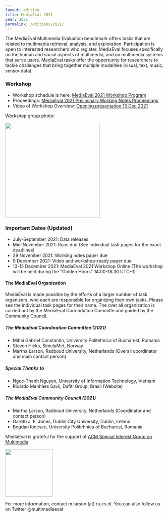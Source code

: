 ```yaml
---
layout: edition
title: MediaEval 2021
year: 2021
permalink: /editions/2021/
---
```


The MediaEval Multimedia Evaluation benchmark offers tasks that are related to multimedia retrieval, analysis, and exploration. Participation is open to interested researchers who register. MediaEval focuses specifically on the human and social aspects of multimedia, and on multimedia systems that serve users. MediaEval tasks offer the opportunity for researchers to tackle challenges that bring together multiple modalities (visual, text, music, sensor data).

<!-- 
### Registration
Register to participate at [MediaEval 2021 Registration](https://docs.google.com/forms/d/e/1FAIpQLSchIcIaSlM1fNeWGCSoSBMR6HS48HKMhWEY151vvCmb5KhO-w/viewform?usp=sf_link) Participation is open to anyone who registers. 

Once you have registered you will be asked to return the [MediaEval 2021 Usage Agreement](https://multimediaeval.github.io/editions/2021/docs/MediaEval2021_UsageAgreement.pdf) (and possibly another task-specific agreement depending on the task that you register for). Please follow the directions carefully.
-->

### Workshop

<!-- * Register for the workshop here: [MediaEval 2021 Workshop Registration Form](https://multimediaeval.github.io/editions/2021/docs/MediaEval2021WorkshopScheduleAndThanks.pdf) -->
* Workshop schedule is here: [MediaEval 2021 Workshop Program](https://multimediaeval.github.io/editions/2021/docs/MediaEval2021WorkshopScheduleAndThanks.pdf)
* Proceedings: [MediaEval 2021 Preliminary Working Notes Proceedings](https://2021.multimediaeval.com/)
* Video of Workshop Overview: [Opening presentation 13 Dec 2021](https://www.youtube.com/watch?v=h45gydsoM1M)

Workshop group photo:

<img src="https://multimediaeval.github.io/editions/2020/docs/MediaEval2021GroupPhoto.png" width=300/>

<!-- * #### Attendee workshop information
* The MediaEval 2021 Workshop will be held completely online this year and participation is free. However, you are required to register in order to attend. If multiple people from one team will be participating in the workshop, then each one needs to register. 
* On Monday, Tuesday and Wednesday 13-15 December (14:00-18:30 Central European Time) we have different types of sessions:
  * Opening session: Starts at 14:00 CET on 13 December and will give you an overview of all tasks and importat workshop information. (Zoom)
  * Presentation sessions: Begin with an overview talk introducing the task. Then, each participant presents a three minute introduction of their task. The talks are live, and followed by questions and answers. (Zoom)
  * Technical retreat sessions: Discussion sessions where organizers and participants exchange experiences on the task and discuss plans for future work. (Discord)
<!-- * The exact workshop schedule will be published here in the days before the workshop.
* Just before the workshop, you will receive by email the links to the workshop platforms.
-->

<!-- #### Time Slots for Presentations (may change):

**Day 1: Monday 13 December 14:00-18:30 CET:**
* WaterMM: Water Quality in Social Multimedia - 15:00 - 15:45
* Emerging News: Detecting emerging stories from social media and news feeds - 15:00 - 15:45
* Emotional Mario: Believable AI agents in video games - 15:00 - 15:45
* Emotions and Themes in Music - 15:00 - 15:45
* Sports Video: Fine Grained Action Detection and Classification of Table Tennis Strokes from videos - 16:15 - 17:00
* Visual Sentiment Analysis: A Natural Disaster Use-case - 16:15 - 17:00

**Day 2: Tuesday 14 December 14:00-18:30 CET**
* NewsImages: The relation between images and text in news articles - 15:15 - 16:15
* Medico: Transparency in Medical Image Segmentation - 15:15 - 16:15

**Day 3: Wednesday 15 December 14:00-18:30 CET**
* FakeNews: Corona virus and 5G conspiracy - 14:00 - 16:15
* Predicting Media Memorability - 15:15 - 16:15
* Insight for Wellbeing: Cross-Data Analytics for (transboundary) Haze Prediction - 14:00 - 15:00
* Driving Road Safety Forward: Video Data Privacy - 17:45 - 18:00

#### Time Slots for Technical Retreats (may change):
**Day 1: Monday 13 December 14:00-18:30 CET**
* WaterMM: Water Quality in Social Multimedia - 17:15 - 18:15
* Emerging News: Detecting emerging stories from social media and news feeds - 17:15 - 18:15
* Emotional Mario: Believable AI agents in video games - 17:15 - 18:15
* Emotions and Themes in Music - 17:15 - 18:15

**Day 2: Tuesday 14 December 14:00-18:30 CET**
* Sports Video: Fine Grained Action Detection and Classification of Table Tennis Strokes from videos - 14:00 - 15:00
* Visual Sentiment Analysis: A Natural Disaster Use-case - 14:00 - 15:00
* NewsImages: The relation between images and text in news articles - 16:45 - 17:45
* Medico: Transparency in Medical Image Segmentation - 16:45 - 17:45

**Day 3: Wednesday 15 December 14:00-18:30 CET**
* FakeNews: Corona virus and 5G conspiracy - 16:30 - 17:30
* Predicting Media Memorability - 16:30 - 17:30
* Insight for Wellbeing: Cross-Data Analytics for (transboundary) Haze Prediction - 16:30 - 17:30
-->

### Important Dates (Updated)
* July-September 2021: Data releases
* Mid-November 2021: Runs due (See individual task pages for the exact deadlines)
* 29 November 2021: Working notes paper due
* 9 December 2021: Video and workshop-ready paper due
* 13-15 December 2021: MediaEval 2021 Workshop Online (The workshop will be held during the "Golden Hours" 14:00-18:30 UTC+1)

#### The MediaEval Organization
MediaEval is made possible by the efforts of a larger number of task organizers, who each are responsible for organizing their own tasks. Please see the individual task pages for their name. The over all organization is carried out by the MediaEval Coorindation Committe and guided by the Community Council.

##### The MediaEval Coordination Committee (2021)
* Mihai Gabriel Constantin, University Politehnica of Bucharest, Romania
* Steven Hicks, SimulaMet, Norway
* Martha Larson, Radboud University, Netherlands (Overall coordinator and main contact person)

##### Special Thanks to 
* Ngoc-Thanh Nguyen, University of Information Technology, Vietnam
* Ricardo Manhães Savii, Dafiti Group, Brasil (Website)

##### The MediaEval Community Council (2021)
* Martha Larson, Radboud University, Netherlands (Coordinator and contact person)
* Gareth J. F. Jones, Dublin City University, Dublin, Ireland
* Bogdan Ionescu, University Politehnica of Bucharest, Romania

MediaEval is grateful for the support of [ACM Special Interest Group on Multimedia](http://sigmm.org/)

<img src="https://multimediaeval.github.io/editions/2020/docs/sigmmlogo.gif" width=150/>

For more information, contact m.larson (at) ru.cs.nl. You can also follow us on Twitter @multimediaeval  
